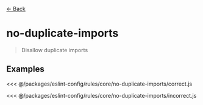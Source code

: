 [&#x2190; Back](./)
# no-duplicate-imports <badge text="warn" type="warn" vertical="middle"/>

> Disallow duplicate imports


## Examples

<code-highlight>
 
<div slot="correct">

<<< @/packages/eslint-config/rules/core/no-duplicate-imports/correct.js

</div>

 
<div slot="incorrect">

<<< @/packages/eslint-config/rules/core/no-duplicate-imports/incorrect.js

</div>

 
</code-highlight>

